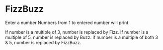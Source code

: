 # FizzBuzz
Enter a number 
Numbers from 1 to entered number will print

If number is a multiple of 3, number is replaced by Fizz.
If number is a multiple of 5, number is replaced by Buzz.
if number is a multiple of both 3 & 5, number is replaced by FizzBuzz.
